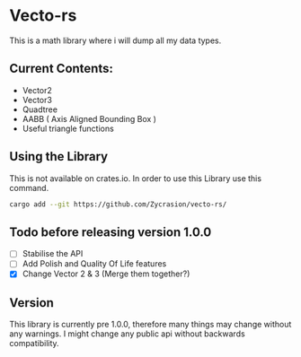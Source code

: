 # Vecto-rs
This is a math library where i will dump all my data types.

## Current Contents:
-   Vector2
-   Vector3
-   Quadtree
-   AABB ( Axis Aligned Bounding Box )
-   Useful triangle functions

## Using the Library
This is not available on crates.io.
In order to use this Library use this command.
```bash
cargo add --git https://github.com/Zycrasion/vecto-rs/
```

## Todo before releasing version 1.0.0
- [ ] Stabilise the API
- [ ] Add Polish and Quality Of Life features
- [x] Change Vector 2 & 3 (Merge them together?)

## Version
This library is currently pre 1.0.0, therefore many things may change without any warnings. I might change any public api without backwards compatibility.

